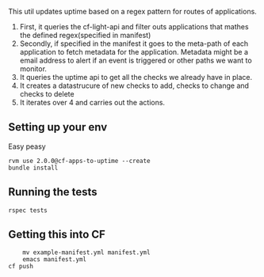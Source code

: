 This util updates uptime based on a regex pattern for routes of applications.

1. First, it queries the cf-light-api and filter outs applications that mathes the defined regex(specified in manifest)
2. Secondly, if specified in the manifest it goes to the meta-path of each application to fetch metadata for the application.
   Metadata might be a email address to alert if an event is triggered or other paths we want to monitor.
3. It queries the uptime api to get all the checks we already have in place.
4. It creates a datastrucure of new checks to add, checks to change and checks to delete
5. It iterates over 4 and carries out the actions.

## Setting up your env
Easy peasy

	rvm use 2.0.0@cf-apps-to-uptime --create
	bundle install

## Running the tests

	rspec tests

## Getting this into CF
        
        mv example-manifest.yml manifest.yml
        emacs manifest.yml
	cf push
